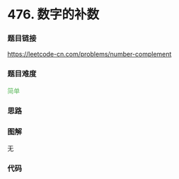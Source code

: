 # 476. 数字的补数

### 题目链接

https://leetcode-cn.com/problems/number-complement

### 题目难度

<font color=#5CB85C>简单</font>

### 思路



### 图解

无

### 代码

```python
```